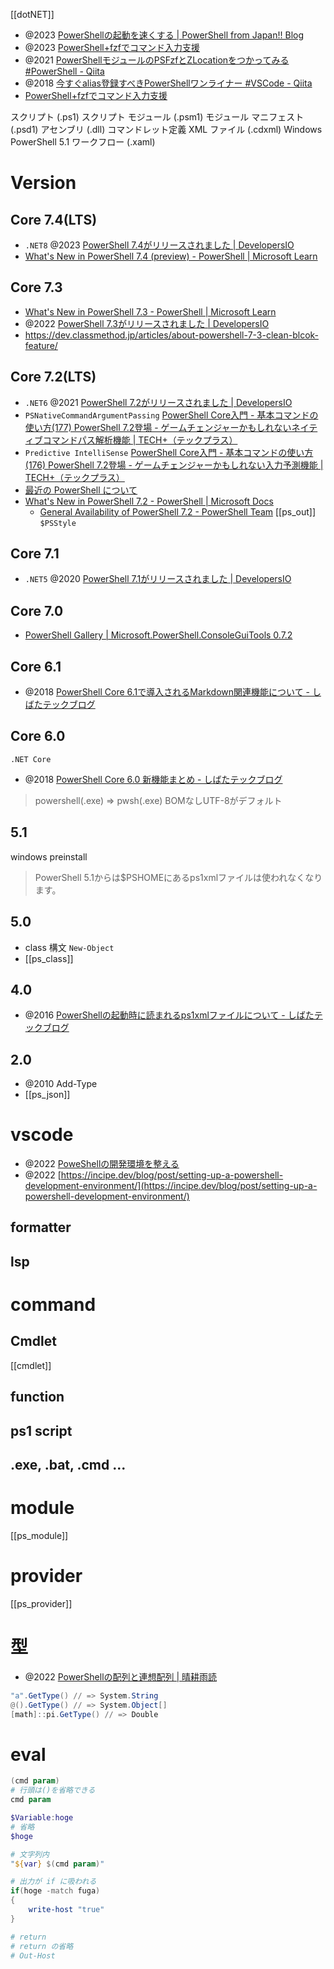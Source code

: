 [[dotNET]]

- @2023 [PowerShellの起動を速くする | PowerShell from Japan!! Blog](https://blog.powershell-from.jp/?p=276)
- @2023 [PowerShell+fzfでコマンド入力支援](https://zenn.dev/mebiusbox/articles/b922c7e6ded49a)
- @2021 [PowerShellモジュールのPSFzfとZLocationをつかってみる #PowerShell - Qiita](https://qiita.com/SAITO_Keita/items/f1832b34a9946fc8c716)
- @2018 [今すぐalias登録すべきPowerShellワンライナー #VSCode - Qiita](https://qiita.com/mu_sette/items/3954759daee8ae9ad26f)
- [PowerShell+fzfでコマンド入力支援](https://zenn.dev/mebiusbox/articles/b922c7e6ded49a)

スクリプト (.ps1)
スクリプト モジュール (.psm1)
モジュール マニフェスト (.psd1)
アセンブリ (.dll)
コマンドレット定義 XML ファイル (.cdxml)
Windows PowerShell 5.1 ワークフロー (.xaml)

# Version
## Core 7.4(LTS)
- `.NET8` @2023 [PowerShell 7.4がリリースされました | DevelopersIO](https://dev.classmethod.jp/articles/powershell-7-4-generally-available/)
- [What's New in PowerShell 7.4 (preview) - PowerShell | Microsoft Learn](https://learn.microsoft.com/en-us/powershell/scripting/whats-new/what-s-new-in-powershell-74?view=powershell-7.2)

## Core 7.3
- [What's New in PowerShell 7.3 - PowerShell | Microsoft Learn](https://learn.microsoft.com/en-us/powershell/scripting/whats-new/what-s-new-in-powershell-73?view=powershell-7.2)
- @2022 [PowerShell 7.3がリリースされました | DevelopersIO](https://dev.classmethod.jp/articles/powershell-7-3-generally-available/)
- https://dev.classmethod.jp/articles/about-powershell-7-3-clean-blcok-feature/

## Core 7.2(LTS)
- `.NET6` @2021 [PowerShell 7.2がリリースされました | DevelopersIO](https://dev.classmethod.jp/articles/powershell-7-2-generally-available/)
- `PSNativeCommandArgumentPassing` [PowerShell Core入門 - 基本コマンドの使い方(177) PowerShell 7.2登場 - ゲームチェンジャーかもしれないネイティブコマンドパス解析機能 | TECH+（テックプラス）](https://news.mynavi.jp/techplus/article/powershell_core_--177/)
- `Predictive IntelliSense` [PowerShell Core入門 - 基本コマンドの使い方(176) PowerShell 7.2登場 - ゲームチェンジャーかもしれない入力予測機能 | TECH+（テックプラス）](https://news.mynavi.jp/techplus/article/techp5887/)
- [最近の PowerShell について](https://www.slideshare.net/slideshow/embed_code/key/eEwNM71q6DI5ij)
- [What's New in PowerShell 7.2 - PowerShell | Microsoft Docs](https://docs.microsoft.com/en-us/powershell/scripting/whats-new/what-s-new-in-powershell-72?view=powershell-7.2)
	- [General Availability of PowerShell 7.2 - PowerShell Team](https://devblogs.microsoft.com/powershell/general-availability-of-powershell-7-2/)
[[ps_out]] `$PSStyle`

## Core 7.1
- `.NET5` @2020 [PowerShell 7.1がリリースされました | DevelopersIO](https://dev.classmethod.jp/articles/powershell-7-1-generally-available/)

## Core 7.0
- [PowerShell Gallery | Microsoft.PowerShell.ConsoleGuiTools 0.7.2](https://www.powershellgallery.com/packages/Microsoft.PowerShell.ConsoleGuiTools/0.7.2)

## Core 6.1
- @2018 [PowerShell Core 6.1で導入されるMarkdown関連機能について - しばたテックブログ](https://blog.shibata.tech/entry/2018/09/10/233634)

## Core 6.0
`.NET Core`
- @2018 [PowerShell Core 6.0 新機能まとめ - しばたテックブログ](https://blog.shibata.tech/entry/2018/02/09/175835)
> powershell(.exe) => pwsh(.exe)
> BOMなしUTF-8がデフォルト

## 5.1
windows preinstall
> PowerShell 5.1からは$PSHOMEにあるps1xmlファイルは使われなくなります。

## 5.0
- class 構文 `New-Object`
- [[ps_class]]

## 4.0
- @2016 [PowerShellの起動時に読まれるps1xmlファイルについて - しばたテックブログ](https://blog.shibata.tech/entry/2016/08/02/212739)

## 2.0
- @2010 Add-Type
- [[ps_json]]

# vscode
- @2022 [PoweShellの開発環境を整える](https://incipe.dev/blog/post/setting-up-a-powershell-development-environment/)
- @2022 [https://incipe.dev/blog/post/setting-up-a-powershell-development-environment/](https://incipe.dev/blog/post/setting-up-a-powershell-development-environment/)

## formatter

## lsp


# command
## Cmdlet
[[cmdlet]]

## function

## ps1 script

## .exe, .bat, .cmd ...


# module
[[ps_module]]

# provider
[[ps_provider]]

#  型
- @2022 [PowerShellの配列と連想配列 | 晴耕雨読](https://tex2e.github.io/blog/powershell/array)
```powershell
"a".GetType() // => System.String
@().GetType() // => System.Object[]
[math]::pi.GetType() // => Double 
```

# eval

```ps1
(cmd param)
# 行頭は()を省略できる
cmd param

$Variable:hoge
# 省略
$hoge

# 文字列内
"${var} $(cmd param)"

# 出力が if に吸われる
if(hoge -match fuga)
{
	write-host "true"
}

# return 
# return の省略
# Out-Host
```



